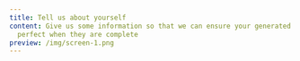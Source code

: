 ```yaml
---
title: Tell us about yourself
content: Give us some information so that we can ensure your generated files are
  perfect when they are complete
preview: /img/screen-1.png
---
```

